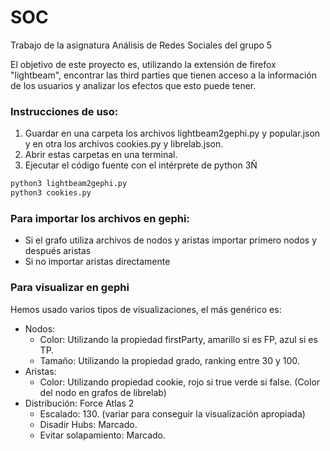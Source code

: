 # SOC
Trabajo de la asignatura Análisis de Redes Sociales del grupo 5

El objetivo de este proyecto es, utilizando la extensión de firefox "lightbeam", encontrar las third parties que tienen acceso a la información de los usuarios y analizar los efectos que esto puede tener. 


### Instrucciones de uso:

1. Guardar en una carpeta los archivos lightbeam2gephi.py y popular.json y en otra los archivos cookies.py y librelab.json.
2. Abrir estas carpetas en una terminal.
3. Ejecutar el código fuente con el intérprete de python 3Ñ
  ```python
  python3 lightbeam2gephi.py
  python3 cookies.py
  ```


### Para importar los archivos en gephi:
* Si el grafo utiliza archivos de nodos y aristas importar primero nodos y después aristas
* Si no importar aristas directamente


### Para visualizar en gephi
Hemos usado varios tipos de visualizaciones, el más genérico es:
* Nodos:
  * Color: Utilizando la propiedad firstParty, amarillo si es FP, azul si es TP.
  * Tamaño: Utilizando la propiedad grado, ranking entre 30 y 100.
* Aristas:
  * Color: Utilizando propiedad cookie, rojo si true verde si false. (Color del nodo en grafos de librelab)
* Distribución: Force Atlas 2
  * Escalado: 130. (variar para conseguir la visualización apropiada)
  * Disadir Hubs: Marcado.
  * Evitar solapamiento: Marcado.
